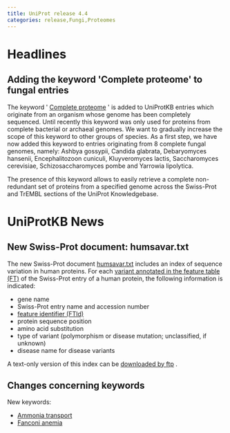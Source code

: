 ```yaml
---
title: UniProt release 4.4
categories: release,Fungi,Proteomes
---
```


# Headlines

## Adding the keyword 'Complete proteome' to fungal entries

The keyword ' [Complete proteome](http://www.uniprot.org/keywords/KW-0181) ' is added to UniProtKB entries which originate from an organism whose genome has been completely sequenced. Until recently this keyword was only used for proteins from complete bacterial or archaeal genomes. We want to gradually increase the scope of this keyword to other groups of species. As a first step, we have now added this keyword to entries originating from 8 complete fungal genomes, namely: Ashbya gossypii, Candida glabrata, Debaryomyces hansenii, Encephalitozoon cuniculi, Kluyveromyces lactis, Saccharomyces cerevisiae, Schizosaccharomyces pombe and Yarrowia lipolytica.

The presence of this keyword allows to easily retrieve a complete non- redundant set of proteins from a specified genome across the Swiss-Prot and TrEMBL sections of the UniProt Knowledgebase.

# UniProtKB News

## New Swiss-Prot document: humsavar.txt

The new Swiss-Prot document [humsavar.txt](https://ftp.uniprot.org/pub/databases/uniprot/current_release/knowledgebase/complete/docs/humsavar) includes an index of sequence variation in human proteins. For each [variant annotated in the feature table (FT)](http://www.uniprot.org/manual/variant) of the Swiss-Prot entry of a human protein, the following information is indicated:

-   gene name
-   Swiss-Prot entry name and accession number
-   [feature identifier (FTId)](https://ftp.uniprot.org/pub/databases/uniprot/current_release/knowledgebase/complete/docs/userman.htm#FTID)
-   protein sequence position
-   amino acid substitution
-   type of variant (polymorphism or disease mutation; unclassified, if unknown)
-   disease name for disease variants

A text-only version of this index can be [downloaded by ftp](ftp://ftp.uniprot.org/pub/databases/uniprot/knowledgebase/docs/humsavar.txt) .

## Changes concerning keywords

New keywords:

-   [Ammonia transport](http://www.uniprot.org/keywords/KW-0924)
-   [Fanconi anemia](http://www.uniprot.org/keywords/KW-0923)
